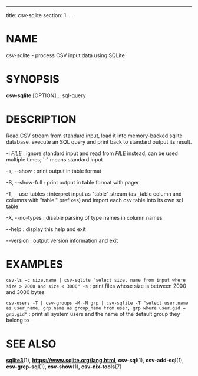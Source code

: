 <!--
SPDX-License-Identifier: BSD-3-Clause
Copyright 2020-2023, Marcin Ślusarz <marcin.slusarz@gmail.com>
-->

---
title: csv-sqlite
section: 1
...

# NAME #

csv-sqlite - process CSV input data using SQLite

# SYNOPSIS #

**csv-sqlite** [OPTION]... sql-query

# DESCRIPTION #

Read CSV stream from standard input, load it into memory-backed sqlite database,
execute an SQL query and print back to standard output its result.

-i *FILE*
:   ignore standard input and read from *FILE* instead; can be used multiple times; '-' means standard input

-s, \--show
:   print output in table format

-S, \--show-full
:   print output in table format with pager

-T, \--use-tables
:   interpret input as "table" stream (as _table column and columns with
"table." prefixes) and import each csv table into its own sql table

-X, \--no-types
:   disable parsing of type names in column names

\--help
:   display this help and exit

\--version
:   output version information and exit

# EXAMPLES #

`csv-ls -c size,name | csv-sqlite "select size, name from input where size > 2000 and size < 3000" -s`
:    print files whose size is between 2000 and 3000 bytes

`csv-users -T | csv-groups -M -N grp | csv-sqlite -T "select user.name as user_name, grp.name as group_name from user, grp where user.gid = grp.gid"`
:   print all system users and the name of the default group they belong to

# SEE ALSO #

**[sqlite3](https://linux.die.net/man/1/sqlite3)**(1),
**<https://www.sqlite.org/lang.html>**,
**csv-sql**(1), **csv-add-sql**(1), **csv-grep-sql**(1),
**csv-show**(1), **csv-nix-tools**(7)
